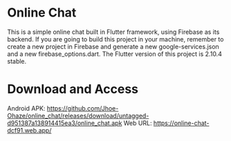 # Online Chat

This is a simple online chat built in Flutter framework, using Firebase as its backend.
If you are going to build this project in your machine, remember to create a new project in Firebase and generate a new google-services.json and a new firebase_options.dart.
The Flutter version of this project is 2.10.4 stable.

# Download and Access

Android APK: https://github.com/Jhoe-Ohaze/online_chat/releases/download/untagged-d951387a138914415ea3/online_chat.apk
Web URL: https://online-chat-dcf91.web.app/ 
